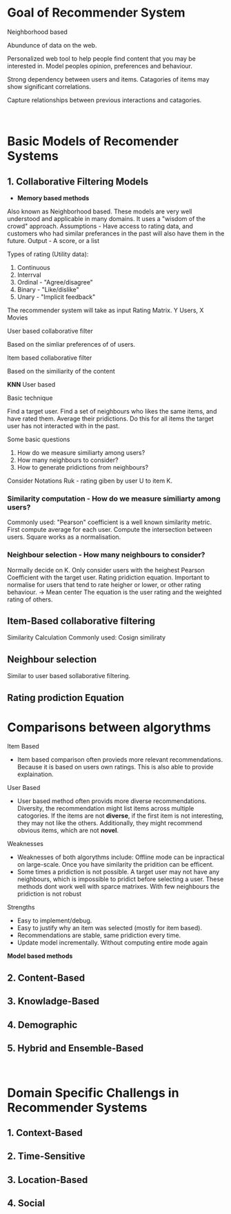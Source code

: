  

# Goal of Recommender System

Neighborhood based

Abundunce of data on the web.

Personalized web tool to help people find content that you may be interested in. Model peoples opinion, preferences and behaviour.

Strong dependency between users and items. Catagories of items may show significant correlations.

Capture relationships between previous interactions and catagories.


</br>


# Basic Models of Recomender Systems

## 1. Collaborative Filtering Models

- **Memory based methods**

Also known as Neighborhood based.
These models are very well understood and applicable in many domains.
It uses a "wisdom of the crowd" approach.
Assumptions - Have access to rating data, and customers who had similar preferances in the past will also have them in the future.
Output - A score, or a list

Types of rating (Utility data):
1. Continuous 
2. Interrval
3. Ordinal - "Agree/disagree"
4. Binary - "Like/dislike"
5. Unary - "Implicit feedback"


The recommender system will take as input Rating Matrix. Y Users, X Movies


User based collaborative filter

Based on the simliar preferences of of users.


Item based collaborative filter

Based on the similiarity of the content 



**KNN** User based 

Basic technique 

Find a target user.
Find a set of neighbours who likes the same items, and have rated them.
Average their pridictions.
Do this for all items the target user has not interacted with in the past.


Some basic questions
1. How do we measure similiarty among users?
2. How many neighbours to consider?
3. How to generate pridictions from neighbours?

Consider Notations
Ruk - rating giben by user U to item K.


### Similarity computation - How do we measure similiarty among users?

Commonly used: "Pearson" coefficient is a well known similarity metric.
First compute average for each user.
Compute the intersection between users.
Square works as a normalisation.


### Neighbour selection - How many neighbours to consider?

Normally decide on K.
Only consider users with the heighest Pearson Coefficient with the target user.
Rating pridiction equation.
Important to normalise for users that tend to rate heigher or lower, or other rating behaviour. -> Mean center
The equation is the user rating and the weighted rating of others.



## Item-Based collaborative filtering

Similarity Calculation
Commonly used: Cosign similiraty


## Neighbour selection

Similar to user based sollaborative filtering.


## Rating prodiction Equation



# Comparisons between algorythms

Item Based
- Item based comparison often provieds more relevant recommendations. Because it is based on users own ratings. This is also able to provide explaination. 

User Based
- User based method often provids more diverse recommendations. Diversity, the recommendation might list items across multiple catogories. If the items are not **diverse**, if the first item is not interesting, they may not like the others. Additionally, they might recommend obvious items, which are not **novel**.

Weaknesses
- Weaknesses of both algorythms include: Offline mode can be inpractical on large-scale. Once you have similarity the pridition can be efficent.
- Some times a pridiction is not possible. A target user may not have any neighbours, which is impossible to pridict before selecting a user. These methods dont work well with sparce matrixes. With few neighbours the pridiction is not robust

Strengths
- Easy to implement/debug.
- Easy to justify why an item was selected (mostly for item based).
- Recommendations are stable, same pridiction every time.
- Update model incrementally. Without computing entire mode again







**Model based methods**

## 2. Content-Based

## 3. Knowladge-Based

## 4. Demographic

## 5. Hybrid and Ensemble-Based

</br>


# Domain Specific Challengs in Recommender Systems

## 1. Context-Based

## 2. Time-Sensitive

## 3. Location-Based

## 4. Social

</br>
